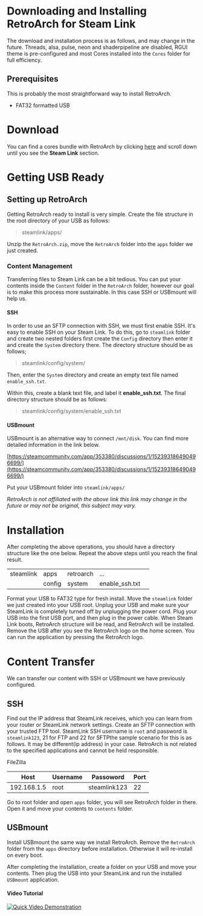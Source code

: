 
# Downloading and Installing RetroArch for Steam Link

The download and installation process is as follows, and may change in the future. Threads, alsa, pulse, neon and shaderpipeline are disabled, RGUI theme is pre-configured and most Cores installed into the `Cores` folder for full efficiency.

## Prerequisites

This is probably the most straightforward way to install RetroArch.

- FAT32 formatted USB

# Download 

You can find a cores bundle with RetroArch by clicking [here](https://www.retroarch.com/index.php?page=platforms) and scroll down until you see the **Steam Link** section.

# Getting USB Ready

## Setting up RetroArch

Getting RetroArch ready to install is very simple. Create the file structure in the root directory of your USB as follows:

> steamlink/apps/

Unzip the `RetroArch.zip`,  move the `RetroArch` folder into the `apps` folder we just created. 

### Content Management

Transferring files to Steam Link can be a bit tedious. You can put your contents inside the `Content` folder in the `RetroArch` folder, however our goal is to make this process more sustainable. In this case SSH or USBmount will help us.

#### SSH

In order to use an SFTP connection with SSH, we must first enable SSH. It's easy to enable SSH on your Steam Link. To do this, go to `steamlink` folder and create two nested folders first create the `Config` directory then enter it and create the `System` directory there. The directory structure should be as follows;

> steamlink/config/system/

Then, enter the `System` directory and create an empty text file named `enable_ssh.txt`.

Within this, create a blank text file, and label it **enable_ssh.txt**. The final directory structure should be as follows:

> steamlink/config/system/enable_ssh.txt
> 
#### USBmount

USBmount is an alternative way to connect `/mnt/disk`. You can find more detailed information in the link below.

[https://steamcommunity.com/app/353380/discussions/1/152393186490496699/](https://steamcommunity.com/app/353380/discussions/1/152393186490496699/)

Put your USBmount folder into `steamlink/apps/`

*RetroArch is not affiliated with the above link this link may change in the future or may not be original, this subject may vary.*

# Installation

After completing the above operations, you should have a directory structure like the one below. Repeat the above steps until you reach the final result.

|   |   |   |   |   |
|---|---|---|---|---|
| steamlink  |  apps |  retroarch |...   |   |
|   | config  | system  | enable_ssh.txt  |   |


Format your USB to FAT32 type for fresh install. Move the `steamlink` folder we just created into your USB root. Unplug your USB and make sure your SteamLink is completely turned off by unplugging the power cord. Plug your USB into the first USB port, and then plug in the power cable. When Steam Link boots, RetroArch structure will be read, and RetroArch will be installed. Remove the USB after you see the RetroArch logo on the home screen. You can run the application by pressing the RetroArch logo.

# Content Transfer

We can transfer our content with SSH or USBmount we have previously configured.

## SSH

Find out the IP address that SteamLink receives, which you can learn from your router or SteamLink network settings. Create an SFTP connection with your trusted FTP tool. SteamLink SSH username is `root` and password is `steamlink123`, 21 for FTP and 22 for SFTPthe sample scenario for this is as follows. It may be different(ip address) in your case. RetroArch is not related to the specified applications and cannot be held responsible.

FileZilla

| Host  | Username  | Passoword  | Port  |
|---|---|---|---|
| 192.168.1.5  | root  |  steamlink123 | 22  |

Go to root folder and open `apps` folder, you will see RetroArch folder in there. Open it and move your contents to `contents` folder.

## USBmount

Install USBmount the same way we install RetroArch. Remove the `RetroArch` folder from the `apps` directory before installation. Otherwise it will re-install on every boot.

After completing the installation, create a folder on your USB and move your contents. Then plug the USB into your SteamLink and run the installed `USBmount` application.

#### Video Tutorial

[![Quick Video Demonstration](http://img.youtube.com/vi/02M9SdUKLa0/0.jpg)](http://www.youtube.com/watch?v=02M9SdUKLa0)